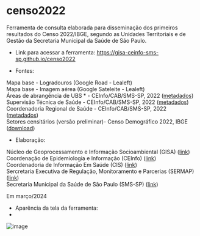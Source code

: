 # censo2022
Ferramenta de consulta elaborada para disseminação dos primeiros resultados do Censo 2022/IBGE, segundo as Unidades Territoriais e de Gestão da Secretaria Municipal da Saúde de São Paulo.

- Link para acessar a ferramenta: https://gisa-ceinfo-sms-sp.github.io/censo2022

- Fontes:  
  
Mapa base - Logradouros (Google Road - Lealeft)  
Mapa base - Imagem aérea (Google Sateleite - Lealeft)  
Áreas de abrangência de UBS * - CEInfo/CAB/SMS-SP, 2022 (<a href="https://metadados.geosampa.prefeitura.sp.gov.br/geonetwork/srv/por/catalog.search;jsessionid=97985C810436B3A08D34D132D47895C7#/metadata/d35eff25-51f2-442e-963f-222e872c6deb">metadados</a>)  
Supervisão Técnica de Saúde - CEInfo/CAB/SMS-SP, 2022 (<a href="https://metadados.geosampa.prefeitura.sp.gov.br/geonetwork/srv/por/catalog.search;jsessionid=97985C810436B3A08D34D132D47895C7#/metadata/34114468-f478-4cf2-a44d-b0a80242edca">metadados</a>)  
Coordenadoria Regional de Saúde - CEInfo/CAB/SMS-SP, 2022 (<a href="https://metadados.geosampa.prefeitura.sp.gov.br/geonetwork/srv/por/catalog.search;jsessionid=97985C810436B3A08D34D132D47895C7#/metadata/2a4add4b-9247-45f7-aa86-351046774909">metadados</a>)  
Setores censitários (versão preliminar)- Censo Demográfico 2022, IBGE (<a href="https://www.ibge.gov.br/geociencias/organizacao-do-territorio/malhas-territoriais/26565-malhas-de-setores-censitarios-divisoes-intramunicipais.html?edicao=39501&t=acesso-ao-produto">download</a>)

- Elaboração:  
  
Núcleo de Geoprocessamento e Informação Socioambiental (GISA) (<a href="https://www.prefeitura.sp.gov.br/cidade/secretarias/saude/epidemiologia_e_informacao/geoprocessamento_e_informacoes_socioambientais/">link</a>)  
Coordenação de Epidemiologia e Informação (CEInfo) (<a href="https://www.prefeitura.sp.gov.br/cidade/secretarias/saude/epidemiologia_e_informacao/">link</a>)  
Coordenadoria de Informação Em Saúde (CIS) (<a href="https://www.prefeitura.sp.gov.br/cidade/secretarias/saude/coordenadoria_de_informacao_em_saude/index.php">link</a>)  
Sercretaria Executiva de Regulação, Monitoramento e Parcerias (SERMAP) (<a href="https://www.prefeitura.sp.gov.br/cidade/secretarias/saude/coordenadoria_de_informacao_em_saude/index.php">link</a>)  
Secretaria Municipal da Saúde de São Paulo (SMS-SP) (<a href="https://www.prefeitura.sp.gov.br/cidade/secretarias/saude/organizacao/quem_e_quem/index.php?p=4696">link</a>)  
  
Em março/2024  


- Aparência da tela da ferramenta:
- 
![image](https://github.com/gisa-ceinfo-sms-sp/censo2022/assets/75272641/e75c66ed-60cc-4663-aa65-f88786b70a1b)

